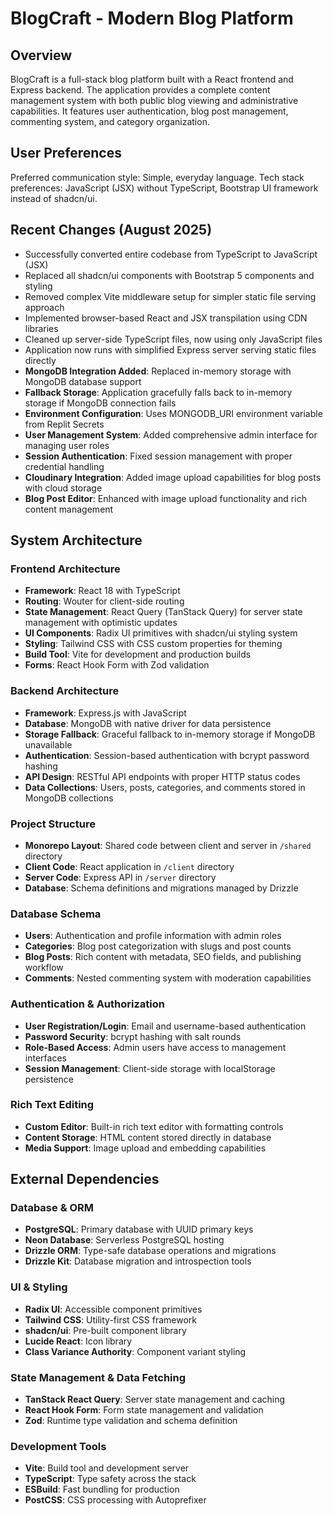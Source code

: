 # BlogCraft - Modern Blog Platform

## Overview

BlogCraft is a full-stack blog platform built with a React frontend and Express backend. The application provides a complete content management system with both public blog viewing and administrative capabilities. It features user authentication, blog post management, commenting system, and category organization.

## User Preferences

Preferred communication style: Simple, everyday language.
Tech stack preferences: JavaScript (JSX) without TypeScript, Bootstrap UI framework instead of shadcn/ui.

## Recent Changes (August 2025)

- Successfully converted entire codebase from TypeScript to JavaScript (JSX) 
- Replaced all shadcn/ui components with Bootstrap 5 components and styling
- Removed complex Vite middleware setup for simpler static file serving approach
- Implemented browser-based React and JSX transpilation using CDN libraries
- Cleaned up server-side TypeScript files, now using only JavaScript files
- Application now runs with simplified Express server serving static files directly
- **MongoDB Integration Added**: Replaced in-memory storage with MongoDB database support
- **Fallback Storage**: Application gracefully falls back to in-memory storage if MongoDB connection fails
- **Environment Configuration**: Uses MONGODB_URI environment variable from Replit Secrets
- **User Management System**: Added comprehensive admin interface for managing user roles
- **Session Authentication**: Fixed session management with proper credential handling
- **Cloudinary Integration**: Added image upload capabilities for blog posts with cloud storage
- **Blog Post Editor**: Enhanced with image upload functionality and rich content management

## System Architecture

### Frontend Architecture
- **Framework**: React 18 with TypeScript
- **Routing**: Wouter for client-side routing
- **State Management**: React Query (TanStack Query) for server state management with optimistic updates
- **UI Components**: Radix UI primitives with shadcn/ui styling system
- **Styling**: Tailwind CSS with CSS custom properties for theming
- **Build Tool**: Vite for development and production builds
- **Forms**: React Hook Form with Zod validation

### Backend Architecture
- **Framework**: Express.js with JavaScript
- **Database**: MongoDB with native driver for data persistence
- **Storage Fallback**: Graceful fallback to in-memory storage if MongoDB unavailable
- **Authentication**: Session-based authentication with bcrypt password hashing
- **API Design**: RESTful API endpoints with proper HTTP status codes
- **Data Collections**: Users, posts, categories, and comments stored in MongoDB collections

### Project Structure
- **Monorepo Layout**: Shared code between client and server in `/shared` directory
- **Client Code**: React application in `/client` directory
- **Server Code**: Express API in `/server` directory
- **Database**: Schema definitions and migrations managed by Drizzle

### Database Schema
- **Users**: Authentication and profile information with admin roles
- **Categories**: Blog post categorization with slugs and post counts
- **Blog Posts**: Rich content with metadata, SEO fields, and publishing workflow
- **Comments**: Nested commenting system with moderation capabilities

### Authentication & Authorization
- **User Registration/Login**: Email and username-based authentication
- **Password Security**: bcrypt hashing with salt rounds
- **Role-Based Access**: Admin users have access to management interfaces
- **Session Management**: Client-side storage with localStorage persistence

### Rich Text Editing
- **Custom Editor**: Built-in rich text editor with formatting controls
- **Content Storage**: HTML content stored directly in database
- **Media Support**: Image upload and embedding capabilities

## External Dependencies

### Database & ORM
- **PostgreSQL**: Primary database with UUID primary keys
- **Neon Database**: Serverless PostgreSQL hosting
- **Drizzle ORM**: Type-safe database operations and migrations
- **Drizzle Kit**: Database migration and introspection tools

### UI & Styling
- **Radix UI**: Accessible component primitives
- **Tailwind CSS**: Utility-first CSS framework
- **shadcn/ui**: Pre-built component library
- **Lucide React**: Icon library
- **Class Variance Authority**: Component variant styling

### State Management & Data Fetching
- **TanStack React Query**: Server state management and caching
- **React Hook Form**: Form state management and validation
- **Zod**: Runtime type validation and schema definition

### Development Tools
- **Vite**: Build tool and development server
- **TypeScript**: Type safety across the stack
- **ESBuild**: Fast bundling for production
- **PostCSS**: CSS processing with Autoprefixer
